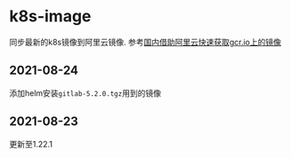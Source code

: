 # k8s-image
同步最新的k8s镜像到阿里云镜像.
参考[国内借助阿里云快速获取gcr.io上的镜像](https://blog.csdn.net/yjf147369/article/details/80290881)

## 2021-08-24

添加helm安装`gitlab-5.2.0.tgz`用到的镜像

## 2021-08-23

更新至1.22.1


